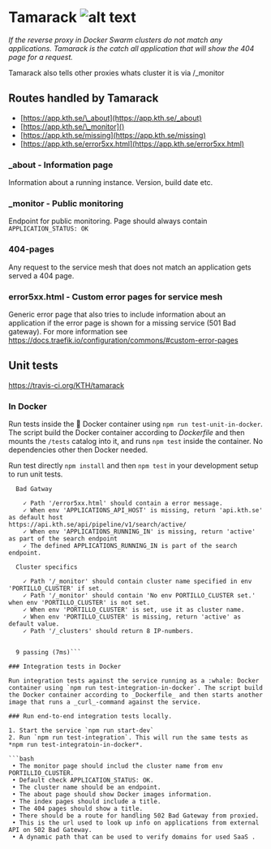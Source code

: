 # Tamarack ![alt text](https://api.travis-ci.org/KTH/tamarack.svg?branch=master)

_If the reverse proxy in Docker Swarm clusters do not match any applications. Tamarack is the catch all application that will show the 404 page for a request._

Tamarack also tells other proxies whats cluster it is via /\_monitor

## Routes handled by Tamarack

- [https://app.kth.se/\_about](https://app.kth.se/_about)
- [https://app.kth.se/\_monitor]()
- [https://app.kth.se/missing](https://app.kth.se/missing)
- [https://app.kth.se/error5xx.html](https://app.kth.se/error5xx.html)

### \_about - Information page

Information about a running instance. Version, build date etc.

### \_monitor - Public monitoring

Endpoint for public monitoring. Page should always contain `APPLICATION_STATUS: OK`

### 404-pages

Any request to the service mesh that does not match an application gets served a 404 page.

### error5xx.html - Custom error pages for service mesh

Generic error page that also tries to include information about an application if the error page is shown for a missing service (501 Bad gateway). For more information see https://docs.traefik.io/configuration/commons/#custom-error-pages

## Unit tests

https://travis-ci.org/KTH/tamarack

### In Docker

Run tests inside the :whale: Docker container using `npm run test-unit-in-docker`. The script build the Docker container according to _Dockerfile_ and then mounts the `/tests` catalog into it, and runs `npm test` inside the container. No dependencies other then Docker needed.

Run test directly `npm install` and then `npm test` in your development setup to run unit tests.

```text
  Bad Gatway

    ✓ Path '/error5xx.html' should contain a error message.
    ✓ When env 'APPLICATIONS_API_HOST' is missing, return 'api.kth.se' as default host
https://api.kth.se/api/pipeline/v1/search/active/
    ✓ When env 'APPLICATIONS_RUNNING_IN' is missing, return 'active' as part of the search endpoint
    ✓ The defined APPLICATIONS_RUNNING_IN is part of the search endpoint.

  Cluster specifics

    ✓ Path '/_monitor' should contain cluster name specified in env 'PORTILLO_CLUSTER' if set.
    ✓ Path '/_monitor' should contain 'No env PORTILLO_CLUSTER set.' when env 'PORTILLO_CLUSTER' is not set.
    ✓ When env 'PORTILLO_CLUSTER' is set, use it as cluster name.
    ✓ When env 'PORTILLO_CLUSTER' is missing, return 'active' as default value.
    ✓ Path '/_clusters' should return 8 IP-numbers.


  9 passing (7ms)```

### Integration tests in Docker

Run integration tests against the service running as a :whale: Docker container using `npm run test-integration-in-docker`. The script build the Docker container according to _Dockerfile_ and then starts another image that runs a _curl_-command against the service.

### Run end-to-end integration tests locally.

1. Start the service `npm run start-dev`
2. Run `npm run test-integration`. This will run the same tests as *npm run test-integratoin-in-docker*.

```bash
 • The monitor page should includ the cluster name from env PORTILLIO_CLUSTER.
 • Default check APPLICATION_STATUS: OK.
 • The cluster name should be an endpoint.
 • The about page should show Docker images information.
 • The index pages should include a title.
 • The 404 pages should show a title.
 • There should be a route for handling 502 Bad Gateway from proxied.
 • This is the url used to look up info on applications from external API on 502 Bad Gateway.
 • A dynamic path that can be used to verify domains for used SaaS .
```

